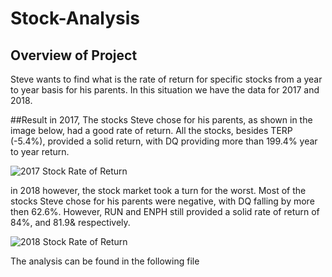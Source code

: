 # Stock-Analysis

## Overview of Project
Steve wants to find what is the rate of return for specific stocks from a year to year basis for his parents. In this situation we have the data for 2017 and 2018.

##Result
in 2017, The stocks Steve chose for his parents, as shown in the image below, had a good rate of return. All the stocks, besides TERP (-5.4%), provided a solid return, with DQ providing more than 199.4% year to year return.

![2017 Stock Rate of Return](https://user-images.githubusercontent.com/111706055/189501804-ad8a62d1-57bb-4e59-b133-9117eb786037.png)

in 2018 however, the stock market took a turn for the worst. Most of the stocks Steve chose for his parents were negative, with DQ falling by more then 62.6%. However, RUN and ENPH still provided a solid rate of return of 84%, and 81.9& respectively. 

![2018 Stock Rate of Return](https://user-images.githubusercontent.com/111706055/189501807-7ef8db99-ab3b-4d13-bdfe-0337ca29bde9.png)

The analysis can be found in the following file 
